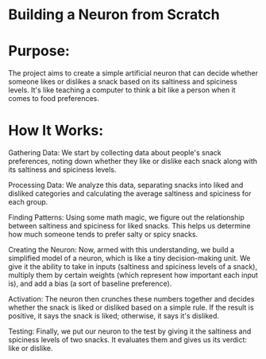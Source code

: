 # Building a Neuron from Scratch

# Purpose:
The project aims to create a simple artificial neuron that can decide whether someone likes or dislikes a snack based on its saltiness and spiciness levels. It's like teaching a computer to think a bit like a person when it comes to food preferences.

# How It Works:

Gathering Data: We start by collecting data about people's snack preferences, noting down whether they like or dislike each snack along with its saltiness and spiciness levels.

Processing Data: We analyze this data, separating snacks into liked and disliked categories and calculating the average saltiness and spiciness for each group.

Finding Patterns: Using some math magic, we figure out the relationship between saltiness and spiciness for liked snacks. This helps us determine how much someone tends to prefer salty or spicy snacks.

Creating the Neuron: Now, armed with this understanding, we build a simplified model of a neuron, which is like a tiny decision-making unit. We give it the ability to take in inputs (saltiness and spiciness levels of a snack), multiply them by certain weights (which represent how important each input is), and add a bias (a sort of baseline preference).

Activation: The neuron then crunches these numbers together and decides whether the snack is liked or disliked based on a simple rule. If the result is positive, it says the snack is liked; otherwise, it says it's disliked.

Testing: Finally, we put our neuron to the test by giving it the saltiness and spiciness levels of two snacks. It evaluates them and gives us its verdict: like or dislike.

<img src="" />
